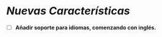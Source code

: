 <!-- Author: Daniel Benjamin Perez Morales -->
<!-- GitHub: https://github.com/D4nitrix13 -->
<!-- Gitlab: https://gitlab.com/D4nitrix13 -->
<!-- Email: danielperezdev@proton.me -->

# ***Nuevas Características***

- [ ] **Añadir soporte para idiomas, comenzando con inglés.**
